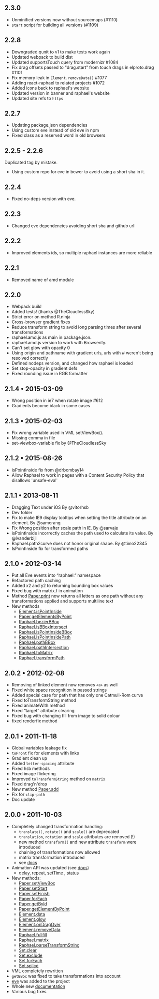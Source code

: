 2.3.0
------------------

* Unminified versions now without sourcemaps (#1110)
* `start` script for building all versions (#1109)

2.2.8
------------------

* Downgraded qunit to v1 to make tests work again
* Updated webpack to build dist
* Updated supportsTouch query from modernizr #1084
* Fix drag offsets passed to "drag.start" from touch drags in elproto.drag #1101
* Fix memory leak in `Element.removeData()` #1077
* Adding react-raphael to related projects #1072
* Added icons back to raphael's website
* Updated version in banner and raphael's website
* Updated site refs to `https`

2.2.7
------------------

* Updating package.json dependencies
* Using custom eve instead of old eve in npm
* Fixed class as a reserved word in old browsers

2.2.5 - 2.2.6
------------------
Duplicated tag by mistake.

* Using custom repo for eve in bower to avoid using a short sha in it.

2.2.4
------------------

* Fixed no-deps version with eve.

2.2.3
------------------

* Changed eve dependencies avoiding short sha and github url

2.2.2
------------------

* Improved elements ids, so multiple raphael instances are more reliable

2.2.1
------------------

* Removed name of amd module

2.2.0
------------------

* Webpack build
* Added tests! (thanks @TheCloudlessSky)
* Strict error on method R.ninja
* Cross-browser gradient fixes
* Reduce transform string to avoid long parsing times after several transformations
* raphael.amd.js as main in package.json.
* raphael.amd.js version to work with Browserify.
* Can't set glow with opacity 0
* Using origin and pathname with gradient urls, urls with # weren't being resolved correctly
* Defined nodeps version, and changed how raphael is loaded
* Set stop-opacity in gradient defs
* Fixed rounding issue in RGB formatter

2.1.4 • 2015-03-09
------------------

* Wrong position in ie7 when rotate image #612
* Gradients become black in some cases

2.1.3 • 2015-02-03
------------------

* Fix wrong variable used in VML setViewBox().
* Missing comma in file
* set-viewbox-variable fix by @TheCloudlessSky

2.1.2 • 2015-08-26
------------------

* isPointInside fix from @drbombay14
* Allow Raphael to work in pages with a Content Security Policy that disallows 'unsafe-eval'

2.1.1 • 2013-08-11
------------------

* Dragging Text under iOS By @vitorhsb
* Dev folder
* Fix to make IE9 display tooltips when setting the title attribute on an element. By @samcrang
* Fix Wrong position after scale path in IE. By @sarvaje
* isPointInside incorrectly caches the path used to calculate its value. By @lvanderbijl
* Raphael.path2curve does not honor original shape. By @timo22345
* IsPointInside fix for transformed paths

2.1.0 • 2012-03-14
------------------

* Put all Eve events into “raphael.” namespace
* Refactored path caching
* Added x2 and y2 to returning bounding box values
* Fixed bug with matrix.f in animation
* Method [Paper.print](http://raphaeljs.com/reference.html#Paper.print) now returns all letters as one path without any
  transformations applied and supports multiline text
* New methods
    * [Element.isPointInside](http://raphaeljs.com/reference.html#Element.isPointInside)
    * [Paper.getElementsByPoint](http://raphaeljs.com/reference.html#Paper.getElementsByPoint)
    * [Raphael.bezierBBox](http://raphaeljs.com/reference.html#Raphael.bezierBBox)
    * [Raphael.isBBoxIntersect](http://raphaeljs.com/reference.html#Raphael.isBBoxIntersect)
    * [Raphael.isPointInsideBBox](http://raphaeljs.com/reference.html#Raphael.isPointInsideBBox)
    * [Raphael.isPointInsidePath](http://raphaeljs.com/reference.html#Raphael.isPointInsidePath)
    * [Raphael.pathBBox](http://raphaeljs.com/reference.html#Raphael.pathBBox)
    * [Raphael.pathIntersection](http://raphaeljs.com/reference.html#Raphael.pathIntersection)
    * [Raphael.toMatrix](http://raphaeljs.com/reference.html#Raphael.toMatrix)
    * [Raphael.transformPath](http://raphaeljs.com/reference.html#Raphael.transformPath)

2.0.2 • 2012-02-08
------------------

* Removing of linked element now removes `<a>` as well
* Fixed white space recognition in passed strings
* Added special case for path that has only one Catmull-Rom curve
* Fixed toTransformString method
* Fixed animateWith method
* Fixed “target” attribute clearing
* Fixed bug with changing fill from image to solid colour
* fixed renderfix method

2.0.1 • 2011-11-18
------------------

* Global variables leakage fix
* `toFront` fix for elements with links
* Gradient clean up
* Added `letter-spacing` attribute
* Fixed hsb methods
* Fixed image flickering
* Improved `toTransformString` method on `matrix`
* Fixed drag'n'drop
* New method [Paper.add](http://raphaeljs.com/reference.html#Paper.add)
* Fix for `clip-path`
* Doc update

2.0.0 • 2011-10-03
------------------

* Completely changed transformation handling:
    * `translate()`, `rotate()` and `scale()` are deprecated
    * `translation`, `rotation` and `scale` attributes are removed (!)
    * new method `transform()` and new attribute `transform` were introduced
    * chaining of transformations now allowed
    * matrix transformation introduced
    * see [docs](http://raphaeljs.com/reference.html#Element.transform)
* Animation API was updated (see [docs](http://raphaeljs.com/reference.html#Raphael.animation))
    * delay, repeat, [setTime](http://raphaeljs.com/reference.html#Element.status)
      , [status](http://raphaeljs.com/reference.html#Element.setTime)
* New methods:
    * [Paper.setViewBox](http://raphaeljs.com/reference.html#Paper.setViewBox)
    * [Paper.setStart](http://raphaeljs.com/reference.html#Paper.setStart)
    * [Paper.setFinish](http://raphaeljs.com/reference.html#Paper.setFinish)
    * [Paper.forEach](http://raphaeljs.com/reference.html#Paper.forEach)
    * [Paper.getById](http://raphaeljs.com/reference.html#Paper.getById)
    * [Paper.getElementByPoint](http://raphaeljs.com/reference.html#Paper.getElementByPoint)
    * [Element.data](http://raphaeljs.com/reference.html#Element.data)
    * [Element.glow](http://raphaeljs.com/reference.html#Element.glow)
    * [Element.onDragOver](http://raphaeljs.com/reference.html#Element.onDragOver)
    * [Element.removeData](http://raphaeljs.com/reference.html#Element.removeData)
    * [Raphael.fullfill](http://raphaeljs.com/reference.html#Raphael.fullfill)
    * [Raphael.matrix](http://raphaeljs.com/reference.html#Raphael.matrix)
    * [Raphael.parseTransformString](http://raphaeljs.com/reference.html#Raphael.parseTransformString)
    * [Set.clear](http://raphaeljs.com/reference.html#Set.clear)
    * [Set.exclude](http://raphaeljs.com/reference.html#Set.exclude)
    * [Set.forEach](http://raphaeljs.com/reference.html#Set.forEach)
    * [Set.splice](http://raphaeljs.com/reference.html#Set.splice)
* VML completely rewritten
* `getBBox` was fixed to take transformations into account
* [eve](http://raphaeljs.com/reference.html#eve) was added to the project
* Whole new [documentation](http://raphaeljs.com/reference.html)
* Various bug fixes
